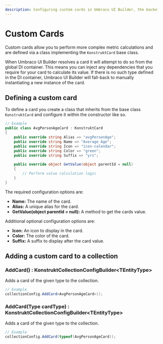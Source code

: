 ```yaml
---
description: Configuring custom cards in Umbraco UI Builder, the backoffice UI builder for Umbraco.
---
```


# Custom Cards

Custom cards allow you to perform more complex metric calculations and are defined via a class implementing the `KonstruktCard` base class.

When Umbraco UI Builder resolves a card it will attempt to do so from the global DI container. This means you can inject any dependencies that you require for your card to calculate its value. If there is no such type defined in the DI container, Umbraco UI Builder will fall-back to manually instantiating a new instance of the card.

## Defining a custom card

To define a card you create a class that inherits from the base class `KonstruktCard` and configure it within the constructor like so.

````csharp
// Example
public class AvgPersonAgeCard : KonstruktCard
{
    public override string Alias => "avgPersonAge";
    public override string Name => "Average Age";
    public override string Icon => "icon-calendar";
    public override string Color => "green";
    public override string Suffix => "yrs";
        
    public override object GetValue(object parentId = null)
    {
        // Perform value calculation logic
    }
}
````

The required configuration options are:

* **Name:** The name of the card.
* **Alias:** A unique alias for the card.
* **GetValue(object parentId = null):** A method to get the cards value.

Additional optional configuration options are:

* **Icon:** An icon to display in the card.
* **Color:** The color of the card.
* **Suffix:** A suffix to display after the card value.

## Adding a custom card to a collection

### **AddCard<TCardType>() : KonstruktCollectionConfigBuilder&lt;TEntityType&gt;**

Adds a card of the given type to the collection.

````csharp
// Example
collectionConfig.AddCard<AvgPersonAgeCard>();
````

### **AddCard(Type cardType) : KonstruktCollectionConfigBuilder&lt;TEntityType&gt;**

Adds a card of the given type to the collection.

````csharp
// Example
collectionConfig.AddCard(typeof(AvgPersonAgeCard));
````
